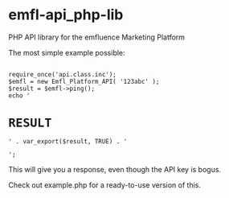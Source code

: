 emfl-api_php-lib
================

PHP API library for the emfluence Marketing Platform

The most simple example possible:

<code>
require_once('api.class.inc');
$emfl = new Emfl_Platform_API( '123abc' );
$result = $emfl->ping();
echo '<h1>RESULT</h1><pre>' . var_export($result, TRUE) . '</pre>';
</code>

This will give you a response, even though the API key is bogus.

Check out example.php for a ready-to-use version of this.
